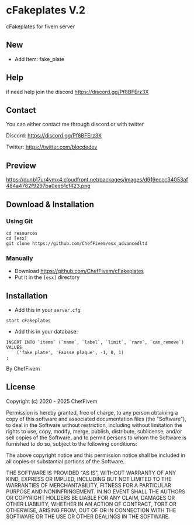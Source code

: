 # cFakeplates V.2
cFakeplates for fivem server

## New
- Add Item: fake_plate

## Help
if need help join the discord
https://discord.gg/Pf8BFErz3X

## Contact
You can either contact me through discord or with twitter

Discord: https://discord.gg/Pf8BFErz3X

Twitter: https://twitter.com/blocdedev

## Preview
https://dunb17ur4ymx4.cloudfront.net/packages/images/d919eccc34053af484a4782f9297ba0eeb1cf423.png

## Download & Installation

### Using Git
```
cd resources
cd [esx]
git clone https://github.com/ChefFivem/esx_advancedltd
```

### Manually
- Download https://github.com/ChefFivem/cFakeplates
- Put it in the `[esx]` directory

## Installation
- Add this in your `server.cfg`:

```
start cFakeplates
```
- Add this in your database:
```
INSERT INTO `items` (`name`, `label`, `limit`, `rare`, `can_remove`) VALUES
    ('fake_plate', 'Fausse plaque', -1, 0, 1)
;
```

By ChefFivem

## License

Copyright (c) 2020 - 2025 ChefFivem

Permission is hereby granted, free of charge, to any person obtaining a copy
of this software and associated documentation files (the "Software"), to deal
in the Software without restriction, including without limitation the rights
to use, copy, modify, merge, publish, distribute, sublicense, and/or sell
copies of the Software, and to permit persons to whom the Software is
furnished to do so, subject to the following conditions:

The above copyright notice and this permission notice shall be included in all
copies or substantial portions of the Software.

THE SOFTWARE IS PROVIDED "AS IS", WITHOUT WARRANTY OF ANY KIND, EXPRESS OR
IMPLIED, INCLUDING BUT NOT LIMITED TO THE WARRANTIES OF MERCHANTABILITY,
FITNESS FOR A PARTICULAR PURPOSE AND NONINFRINGEMENT. IN NO EVENT SHALL THE
AUTHORS OR COPYRIGHT HOLDERS BE LIABLE FOR ANY CLAIM, DAMAGES OR OTHER
LIABILITY, WHETHER IN AN ACTION OF CONTRACT, TORT OR OTHERWISE, ARISING FROM,
OUT OF OR IN CONNECTION WITH THE SOFTWARE OR THE USE OR OTHER DEALINGS IN THE
SOFTWARE.
